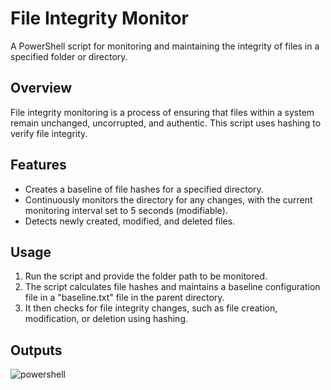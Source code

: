 # File Integrity Monitor

A PowerShell script for monitoring and maintaining the integrity of files in a specified folder or directory.

## Overview

File integrity monitoring is a process of ensuring that files within a system remain unchanged, uncorrupted, and authentic. This script uses hashing to verify file integrity.

## Features

- Creates a baseline of file hashes for a specified directory.
- Continuously monitors the directory for any changes, with the current monitoring interval set to 5 seconds (modifiable).
- Detects newly created, modified, and deleted files.

## Usage

1. Run the script and provide the folder path to be monitored.
2. The script calculates file hashes and maintains a baseline configuration file in a "baseline.txt" file in the parent directory.
3. It then checks for file integrity changes, such as file creation, modification, or deletion using hashing.

## Outputs

![powershell](https://github.com/cs-vansh/FileIntegrityMonitor/assets/104628209/6f6c7cf3-6dee-44bd-a07a-e9e92fed73ca)


